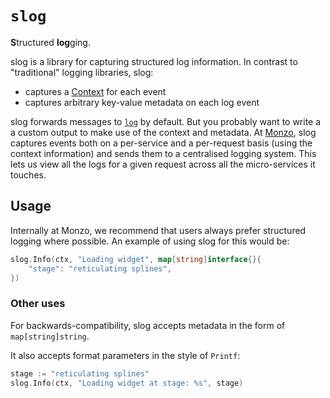 # `slog`
**S**tructured **log**ging.

slog is a library for capturing structured log information. In contrast to "traditional" logging libraries, slog:

* captures a [Context](https://golang.org/pkg/context/) for each event
* captures arbitrary key-value metadata on each log event

slog forwards messages to [`log`](https://golang.org/pkg/log/) by default. But you probably want to write a a custom output to make use of the context and metadata. At [Monzo](https://monzo.com/), slog captures events both on a per-service and a per-request basis (using the context information) and sends them to a centralised logging system. This lets us view all the logs for a given request across all the micro-services it touches.

## Usage

Internally at Monzo, we recommend that users always prefer structured logging where possible. An example of using slog for this would be:

```go
slog.Info(ctx, "Loading widget", map[string]interface{}{
    "stage": "reticulating splines",
})
```

### Other uses

For backwards-compatibility, slog accepts metadata in the form of `map[string]string`.

It also accepts format parameters in the style of `Printf`:

```go
stage := "reticulating splines"
slog.Info(ctx, "Loading widget at stage: %s", stage)
```
